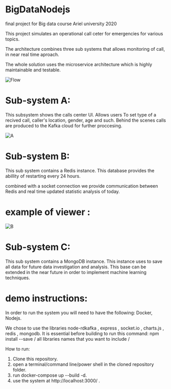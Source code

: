 # BigDataNodejs
final project for Big data course Ariel university 2020

This project simulates an operational call ceter for emergencies for various topics.

The architecture combines three sub systems that allows monitoring of call, in near real time aproach.

The whole solution uses the microservice architecture which is highly maintainable and testable.

![Flow](https://user-images.githubusercontent.com/44743734/91653742-05c08900-eaac-11ea-8797-64ddb93b51ab.png)




# Sub-system A:


This subsystem shows the calls center UI.
Allows users To set type of a recived call, caller's location, gender, age and such. 
Behind the scenes calls are produced to the Kafka cloud for further proccesing.


![A](https://user-images.githubusercontent.com/44743734/91653778-43251680-eaac-11ea-8dc3-671dd4420f18.png)

# Sub-system B:

This sub system contains a Redis instance.
This database provides the abillity of restarting every 24 hours.

combined with a socket connection we provide communication between Redis and real time updated statistic analysis of today.

# example of viewer :

![B](https://user-images.githubusercontent.com/44743734/91653943-8c299a80-eaad-11ea-9f23-439d5bb1aceb.png)


# Sub-system C:

This sub system contains a MongoDB instance.
This instance uses to save all data for future data investigation and analysis.
This base can be extended in the near future in order to implement machine learning techniques. 




# demo instructions:
In order to run the system you will need to have the following:
Docker, Nodejs.

We chose to use the libraries node-rdkafka , express , socket.io , charts.js , redis , mongodb.
It is essential before building to run this command:
npm install --save / all libraries names that you want to include /

How to run:

1) Clone this repository.
2) open a terminal/command line/power shell in the cloned repository folder.
3) run docker-compose up --build -d.
4) use the system at http://localhost:3000/ .


